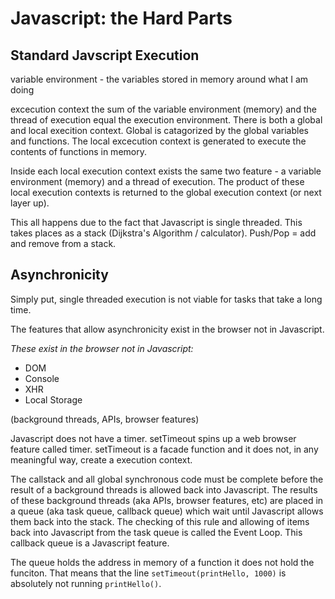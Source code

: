 # Javascript: the Hard Parts

## Standard Javscript Execution
variable environment - the variables stored in memory around what I am doing

excecution context the sum of the variable environment (memory) and the thread of execution equal the execution environment. There is both a global and local execition context. Global is catagorized by the global variables and functions. The local excecution context is generated to execute the contents of functions in memory. 

Inside each local execution context exists the same two feature - a variable environment (memory) and a thread of execution. The product of these local execution contexts is returned to the global execution context (or next layer up).

This all happens due to the fact that Javascript is single threaded. This takes places as a stack (Dijkstra's Algorithm / calculator). Push/Pop = add and remove from a stack.

## Asynchronicity

Simply put, single threaded execution is not viable for tasks that take a long time. 

The features that allow asynchronicity exist in the browser not in Javascript.

*These exist in the browser not in Javascript:*
- DOM
- Console
- XHR
- Local Storage

(background threads, APIs, browser features)

Javascript does not have a timer. setTimeout spins up a web browser feature called timer. setTimeout is a facade function and it does not, in any meaningful way, create a execution context. 

The callstack and all global synchronous code must be complete before the result of a background threads is allowed back into Javascript. The results of these background threads (aka APIs, browser features, etc) are placed in a queue (aka task queue, callback queue) which wait until Javascript allows them back into the stack. The checking of this rule and allowing of items back into Javascript from the task queue is called the Event Loop. This callback queue is a Javascript feature. 

The queue holds the address in memory of a function it does not hold the funciton. That means that the line `setTimeout(printHello, 1000)` is absolutely not running `printHello()`. 



